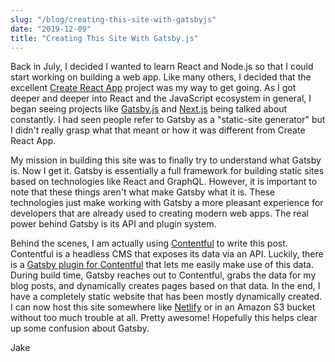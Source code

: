 ```yaml
---
slug: "/blog/creating-this-site-with-gatsbyjs"
date: "2019-12-09"
title: "Creating This Site With Gatsby.js"
---
```


Back in July, I decided I wanted to learn React and Node.js so that I could start working on building a web app. Like many others, I decided that the excellent [Create React App](https://github.com/facebook/create-react-app) project was my way to get going. As I got deeper and deeper into React and the JavaScript ecosystem in general, I began seeing projects like [Gatsby.js](https://www.gatsbyjs.com/) and [Next.js](https://nextjs.org/) being talked about constantly. I had seen people refer to Gatsby as a "static-site generator" but I didn't really grasp what that meant or how it was different from Create React App.

My mission in building this site was to finally try to understand what Gatsby is. Now I get it.
Gatsby is essentially a full framework for building static sites based on technologies like React and GraphQL. However, it is important to note that these things aren't what make Gatsby what it is. These technologies just make working with Gatsby a more pleasant experience for developers that are already used to creating modern web apps. The real power behind Gatsby is its API and plugin system.

Behind the scenes, I am actually using [Contentful](https://www.contentful.com/) to write this post. Contentful is a headless CMS that exposes its data via an API. Luckily, there is a [Gatsby plugin for Contentful](https://www.gatsbyjs.org/packages/gatsby-source-contentful/) that lets me easily make use of this data. During build time, Gatsby reaches out to Contentful, grabs the data for my blog posts, and dynamically creates pages based on that data. In the end, I have a completely static website that has been mostly dynamically created. I can now host this site somewhere like [Netlify](https://www.netlify.com/) or in an Amazon S3 bucket without too much trouble at all. Pretty awesome!
Hopefully this helps clear up some confusion about Gatsby.

Jake
